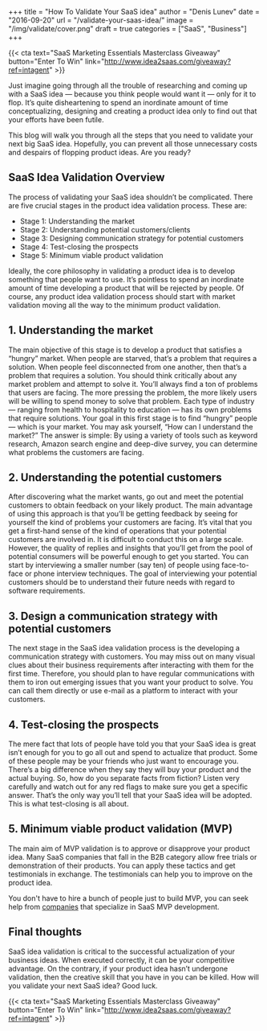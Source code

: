 +++
title = "How To Validate Your SaaS idea"
author = "Denis Lunev"
date = "2016-09-20"
url = "/validate-your-saas-idea/"
image = "/img/validate/cover.png"
draft = true
categories = ["SaaS", "Business"]
+++


{{< cta text="SaaS Marketing Essentials Masterclass Giveaway" button="Enter To Win" link="http://www.idea2saas.com/giveaway?ref=intagent" >}}

Just imagine going through all the trouble of researching and coming up with a SaaS idea — because you think people would want it — only for it to flop. It’s quite disheartening to spend an inordinate amount of time conceptualizing, designing and creating a product idea only to find out that your efforts have been futile. 

This blog will walk you through all the steps that you need to validate your next big SaaS idea. Hopefully, you can prevent all those unnecessary costs and despairs of flopping product ideas. Are you ready?
## SaaS Idea Validation Overview
The process of validating your SaaS idea shouldn’t be complicated. There are five crucial stages in the product idea validation process. These are:

* Stage 1: Understanding the market
* Stage 2: Understanding potential customers/clients
* Stage 3: Designing communication strategy for potential customers
* Stage 4: Test-closing the prospects
* Stage 5: Minimum viable product validation

Ideally, the core philosophy in validating a product idea is to develop something that people want to use. It’s pointless to spend an inordinate amount of time developing a product that will be rejected by people. Of course, any product idea validation process should start with market validation moving all the way to the minimum product validation. 

## 1. Understanding the market 
The main objective of this stage is to develop a product that satisfies a “hungry” market. When people are starved, that’s a problem that requires a solution. When people feel disconnected from one another, then that’s a problem that requires a solution. You should think critically about any market problem and attempt to solve it. 
You’ll always find a ton of problems that users are facing. The more pressing the problem, the more likely users will be willing to spend money to solve that problem. Each type of industry — ranging from health to hospitality to education — has its own problems that require solutions. Your goal in this first stage is to find “hungry” people — which is your market. 
You may ask yourself, “How can I understand the market?”
The answer is simple: By using a variety of tools such as keyword research, Amazon search engine and deep-dive survey, you can determine what problems the customers are facing. 

## 2. Understanding the potential customers
After discovering what the market wants, go out and meet the potential customers to obtain feedback on your likely product. The main advantage of using this approach is that you’ll be getting feedback by seeing for yourself the kind of problems your customers are facing. It’s vital that you get a first-hand sense of the kind of operations that your potential customers are involved in. 
It is difficult to conduct this on a large scale. However, the quality of replies and insights that you’ll get from the pool of potential consumers will be powerful enough to get you started. You can start by interviewing a smaller number (say ten) of people using face-to-face or phone interview techniques. The goal of interviewing your potential customers should be to understand their future needs with regard to software requirements. 

## 3. Design a communication strategy with potential customers
The next stage in the SaaS idea validation process is the developing a communication strategy with customers. You may miss out on many visual clues about their business requirements after interacting with them for the first time. Therefore, you should plan to have regular communications with them to iron out emerging issues that you want your product to solve. You can call them directly or use e-mail as a platform to interact with your customers. 

## 4. Test-closing the prospects
The mere fact that lots of people have told you that your SaaS idea is great isn’t enough for you to go all out and spend to actualize that product. Some of these people may be your friends who just want to encourage you. There’s a big difference when they say they will buy your product and the actual buying. 
So, how do you separate facts from fiction?
Listen very carefully and watch out for any red flags to make sure you get a specific answer. That’s the only way you’ll tell that your SaaS idea will be adopted. This is what test-closing is all about. 

## 5. Minimum viable product validation (MVP)
The main aim of MVP validation is to approve or disapprove your product idea. Many SaaS companies that fall in the B2B category allow free trials or demonstration of their products. You can apply these tactics and get testimonials in exchange. The testimonials can help you to improve on the product idea. 

You don't have to hire a bunch of people just to build MVP, you can seek help from <a href="http://idea2saas.com">companies</a> that specialize in SaaS MVP development. 

## Final thoughts
SaaS idea validation is critical to the successful actualization of your business ideas. When executed correctly, it can be your competitive advantage. On the contrary, if your product idea hasn’t undergone validation, then the creative skill that you have in you can be killed. How will you validate your next SaaS idea? Good luck.

{{< cta text="SaaS Marketing Essentials Masterclass Giveaway" button="Enter To Win" link="http://www.idea2saas.com/giveaway?ref=intagent" >}}
<br/>
<br/>
